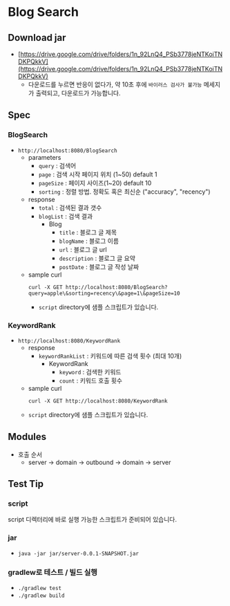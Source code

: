 # Blog Search

## Download jar
- [https://drive.google.com/drive/folders/1n_92LnQ4_PSb3778jeNTKoiTNDKPQkkV](https://drive.google.com/drive/folders/1n_92LnQ4_PSb3778jeNTKoiTNDKPQkkV)
  - 다운로드를 누르면 반응이 없다가, 약 10초 후에 `바이러스 검사가 불가능` 메세지가 출력되고, 다운로드가 가능합니다.

## Spec
### BlogSearch
- `http://localhost:8080/BlogSearch`
  - parameters
    - `query` : 검색어
    - `page` : 검색 시작 페이지 위치 (1~50) default 1
    - `pageSize` : 페이지 사이즈(1~20) default 10
    - `sorting` : 정렬 방법. 정확도 혹은 최신순 ("accuracy", "recency")
  - response
    - `total` : 검색된 결과 갯수
    - `blogList` : 검색 결과
      - Blog
        - `title` : 블로그 글 제목
        - `blogName` : 블로그 이름
        - `url` : 블로그 글 url
        - `description` : 블로그 글 요약
        - `postDate` : 블로그 글 작성 날짜
  - sample curl
    ```shell
    curl -X GET http://localhost:8080/BlogSearch?query=apple\&sorting=recency\&page=1\&pageSize=10
    ```
    - `script` directory에 샘플 스크립트가 있습니다.

### KeywordRank
- `http://localhost:8080/KeywordRank`
  - response
    - `keywordRankList` : 키워드에 따른 검색 횟수 (최대 10개)
      - KeywordRank
        - `keyword` : 검색한 키워드
        - `count` : 키워드 호출 횟수
  - sample curl
    ```shell
    curl -X GET http://localhost:8080/KeywordRank
    ```
  - `script` directory에 샘플 스크립트가 있습니다.

## Modules
- 호출 순서
  - server -> domain -> outbound -> domain -> server

## Test Tip
### script
script 디렉터리에 바로 실행 가능한 스크립트가 준비되어 있습니다.

### jar
- `java -jar jar/server-0.0.1-SNAPSHOT.jar`

### gradlew로 테스트 / 빌드 실행
- `./gradlew test`
- `./gradlew build`
